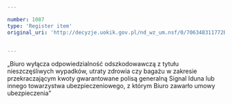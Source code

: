 ```yaml
---

number: 1087
type: 'Register item'
original_uri: 'http://decyzje.uokik.gov.pl/nd_wz_um.nsf/0/706348311772B4B8C12572DD003297EB?OpenDocument'


---
```


„Biuro wyłącza odpowiedzialność odszkodowawczą z tytułu nieszczęśliwych wypadków, utraty zdrowia czy bagażu w zakresie przekraczającym kwoty gwarantowane polisą generalną Signal Iduna lub innego towarzystwa ubezpieczeniowego, z którym Biuro zawarło umowy ubezpieczenia”
